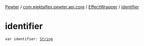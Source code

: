 [Pewter](../../index.md) / [com.ejektaflex.pewter.api.core](../index.md) / [EffectWrapper](index.md) / [identifier](./identifier.md)

# identifier

`var identifier: `[`String`](https://kotlinlang.org/api/latest/jvm/stdlib/kotlin/-string/index.html)